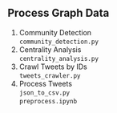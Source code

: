 ## Process Graph Data  

1. Community Detection  
   ```community_detection.py```  
2. Centrality Analysis  
   ```centrality_analysis.py```  
3. Crawl Tweets by IDs  
   ```tweets_crawler.py```  
4. Process Tweets  
   ```json_to_csv.py```  
   ```preprocess.ipynb```  